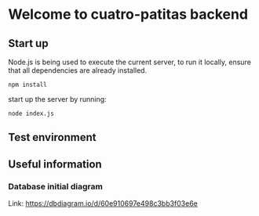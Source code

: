 # Welcome to cuatro-patitas backend
## Start up
Node.js is being used to execute the current server, to run it locally, ensure that all dependencies are already installed.

`npm install`

start up the server by running:

`node index.js`

## Test environment


## Useful information
### Database initial diagram
Link: https://dbdiagram.io/d/60e910697e498c3bb3f03e6e
